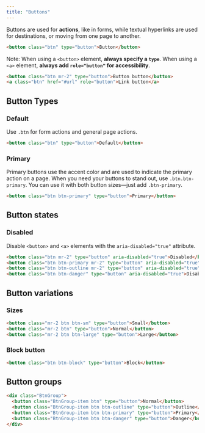 ```yaml
---
title: "Buttons"
---
```


Buttons are used for **actions**, like in forms, while textual hyperlinks are used for destinations, or moving from one page to another.

```html live
<button class="btn" type="button">Button</button>
```
Note: When using a `<button>` element, **always specify a `type`**. When using a `<a>` element, **always add `role="button"` for accessibility**.

```html live
<button class="btn mr-2" type="button">Button button</button>
<a class="btn" href="#url" role="button">Link button</a>
```

## Button Types

### Default
Use `.btn` for form actions and general page actions.

```html live
<button class="btn" type="button">Default</button>
```

### Primary

Primary buttons use the accent color and are used to indicate the primary action on a page. When you need your buttons to stand out, use `.btn.btn-primary`. You can use it with both button sizes—just add `.btn-primary`.

```html live
<button class="btn btn-primary" type="button">Primary</button>
```

## Button states

### Disabled

Disable `<button>` and `<a>` elements with the `aria-disabled="true"` attribute.

```html live
<button class="btn mr-2" type="button" aria-disabled="true">Disabled</button>
<button class="btn btn-primary mr-2" type="button" aria-disabled="true">Disabled</button>
<button class="btn btn-outline mr-2" type="button" aria-disabled="true">Disabled</button>
<button class="btn btn-danger" type="button" aria-disabled="true">Disabled</button>
```

## Button variations

### Sizes

```html live
<button class="mr-2 btn btn-sm" type="button">Small</button>
<button class="mr-2 btn" type="button">Normal</button>
<button class="mr-2 btn btn-large" type="button">Large</button>
```

### Block button
```html live
<button class="btn btn-block" type="button">Block</button>
```

## Button groups
```html live
<div class="BtnGroup">
  <button class="BtnGroup-item btn" type="button">Normal</button>
  <button class="BtnGroup-item btn btn-outline" type="button">Outline</button>
  <button class="BtnGroup-item btn btn-primary" type="button">Primary</button>
  <button class="BtnGroup-item btn btn-danger" type="button">Danger</button>
</div>
```